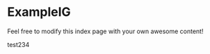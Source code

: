 # ExampleIG

Feel free to modify this index page with your own awesome content!

<requirement key="REQ-33366CJZ" title="test" version="1">
    test234
</requirement>
